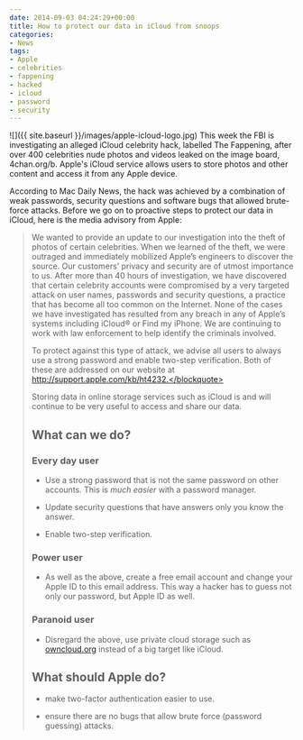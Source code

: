 ```yaml
---
date: 2014-09-03 04:24:29+00:00
title: How to protect our data in iCloud from snoops
categories:
- News
tags:
- Apple
- celebrities
- fappening
- hacked
- icloud
- password
- security
---
```


![]({{ site.baseurl }}/images/apple-icloud-logo.jpg)
This week the FBI is investigating an alleged iCloud celebrity hack, labelled The Fappening, after over 400 celebrities nude photos and videos leaked on the image board, 4chan.org/b. Apple's iCloud service allows users to store photos and other content and access it from any Apple device. 

According to Mac Daily News, the hack was achieved by a combination of weak passwords, security questions and software bugs that allowed brute-force attacks. Before we go on to proactive steps to protect our data in iCloud, here is the media advisory from Apple:


<blockquote>We wanted to provide an update to our investigation into the theft of photos of certain celebrities. When we learned of the theft, we were outraged and immediately mobilized Apple’s engineers to discover the source. Our customers’ privacy and security are of utmost importance to us. After more than 40 hours of investigation, we have discovered that certain celebrity accounts were compromised by a very targeted attack on user names, passwords and security questions, a practice that has become all too common on the Internet. None of the cases we have investigated has resulted from any breach in any of Apple’s systems including iCloud® or Find my iPhone. We are continuing to work with law enforcement to help identify the criminals involved.

To protect against this type of attack, we advise all users to always use a strong password and enable two-step verification. Both of these are addressed on our website at http://support.apple.com/kb/ht4232.</blockquote>


Storing data in online storage services such as iCloud is and will continue to be very useful to access and share our data.


## What can we do?

### Every day user


  * Use a strong password that is not the same password on other accounts. This is _much easier_ with a password manager.

	
  * Update security questions that have answers only you know the answer.

	
  * Enable two-step verification.




### Power user





	
  * As well as the above, create a free email account and change your Apple ID to this email address. This way a hacker has to guess not only our password, but Apple ID as well.




### Paranoid user





	
  * Disregard the above, use private cloud storage such as [owncloud.org](https://owncloud.org/) instead of a big target like iCloud.




## What should Apple do?





	
  * make two-factor authentication easier to use.

	
  * ensure there are no bugs that allow brute force (password guessing) attacks.



